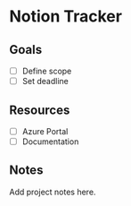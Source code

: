 # Notion Tracker

## Goals
- [ ] Define scope
- [ ] Set deadline

## Resources
- [ ] Azure Portal
- [ ] Documentation

## Notes
Add project notes here.
